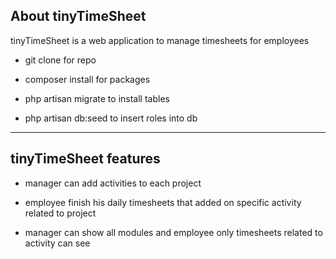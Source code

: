 ## About tinyTimeSheet

tinyTimeSheet is a web application to manage timesheets for employees

- git clone for repo

- composer install for packages

- php artisan migrate to install tables

- php artisan db:seed to insert roles into db

-------------------------------------------------------------------


## tinyTimeSheet features

- manager can add activities to each project 

- employee finish his daily timesheets that added on specific activity related to project 

- manager can show all modules and employee only timesheets related to activity can see




